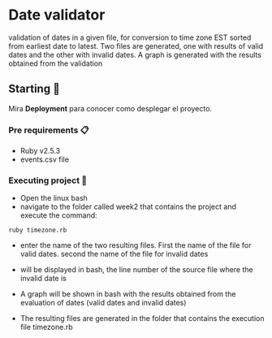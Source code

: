 # Date validator

validation of dates in a given file, for conversion to time zone EST sorted from earliest date to latest. Two files are generated, one with results of valid dates and the other with invalid dates. A graph is generated with the results obtained from the validation

## Starting 🚀

Mira **Deployment** para conocer como desplegar el proyecto.


### Pre requirements 📋

- Ruby v2.5.3
- events.csv file

### Executing project 🔧

- Open the linux bash
- navigate to the folder called week2 that contains the project and execute the command:

```
ruby timezone.rb
```
- enter the name of the two resulting files.
  First the name of the file for valid dates.
  second the name of the file for invalid dates

- will be displayed in bash, the line number of the source file where the invalid date is
- A graph will be shown in bash with the results obtained from the evaluation of dates (valid dates and invalid dates)
- The resulting files are generated in the folder that contains the execution file timezone.rb
